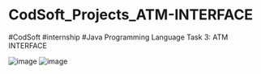 # CodSoft_Projects_ATM-INTERFACE
#CodSoft #internship #Java Programming Language 
Task 3: ATM INTERFACE

![image](https://github.com/vaishali22071997/CodSoft_Projects_ATM-INTERFACE/assets/137603391/d13bb7a4-19dd-4030-9aa6-a7ddc743063d)
![image](https://github.com/vaishali22071997/CodSoft_Projects_ATM-INTERFACE/assets/137603391/dcc4613a-2041-44eb-aa66-266c0fe9a2f1)

